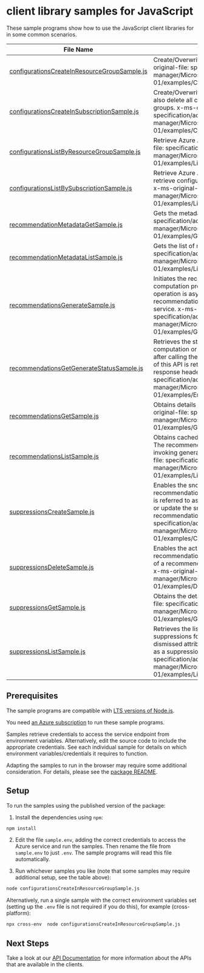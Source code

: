 # client library samples for JavaScript

These sample programs show how to use the JavaScript client libraries for in some common scenarios.

| **File Name**                                                                             | **Description**                                                                                                                                                                                                                                                                                                                                          |
| ----------------------------------------------------------------------------------------- | -------------------------------------------------------------------------------------------------------------------------------------------------------------------------------------------------------------------------------------------------------------------------------------------------------------------------------------------------------- |
| [configurationsCreateInResourceGroupSample.js][configurationscreateinresourcegroupsample] | Create/Overwrite Azure Advisor configuration. x-ms-original-file: specification/advisor/resource-manager/Microsoft.Advisor/stable/2020-01-01/examples/CreateConfiguration.json                                                                                                                                                                           |
| [configurationsCreateInSubscriptionSample.js][configurationscreateinsubscriptionsample]   | Create/Overwrite Azure Advisor configuration and also delete all configurations of contained resource groups. x-ms-original-file: specification/advisor/resource-manager/Microsoft.Advisor/stable/2020-01-01/examples/CreateConfiguration.json                                                                                                           |
| [configurationsListByResourceGroupSample.js][configurationslistbyresourcegroupsample]     | Retrieve Azure Advisor configurations. x-ms-original-file: specification/advisor/resource-manager/Microsoft.Advisor/stable/2020-01-01/examples/ListConfigurations.json                                                                                                                                                                                   |
| [configurationsListBySubscriptionSample.js][configurationslistbysubscriptionsample]       | Retrieve Azure Advisor configurations and also retrieve configurations of contained resource groups. x-ms-original-file: specification/advisor/resource-manager/Microsoft.Advisor/stable/2020-01-01/examples/ListConfigurations.json                                                                                                                     |
| [recommendationMetadataGetSample.js][recommendationmetadatagetsample]                     | Gets the metadata entity. x-ms-original-file: specification/advisor/resource-manager/Microsoft.Advisor/stable/2020-01-01/examples/GetRecommendationMetadataEntity.json                                                                                                                                                                                   |
| [recommendationMetadataListSample.js][recommendationmetadatalistsample]                   | Gets the list of metadata entities. x-ms-original-file: specification/advisor/resource-manager/Microsoft.Advisor/stable/2020-01-01/examples/ListRecommendationMetadata.json                                                                                                                                                                              |
| [recommendationsGenerateSample.js][recommendationsgeneratesample]                         | Initiates the recommendation generation or computation process for a subscription. This operation is asynchronous. The generated recommendations are stored in a cache in the Advisor service. x-ms-original-file: specification/advisor/resource-manager/Microsoft.Advisor/stable/2020-01-01/examples/GenerateRecommendations.json                      |
| [recommendationsGetGenerateStatusSample.js][recommendationsgetgeneratestatussample]       | Retrieves the status of the recommendation computation or generation process. Invoke this API after calling the generation recommendation. The URI of this API is returned in the Location field of the response header. x-ms-original-file: specification/advisor/resource-manager/Microsoft.Advisor/stable/2020-01-01/examples/EmptyResponse.json      |
| [recommendationsGetSample.js][recommendationsgetsample]                                   | Obtains details of a cached recommendation. x-ms-original-file: specification/advisor/resource-manager/Microsoft.Advisor/stable/2020-01-01/examples/GetRecommendationDetail.json                                                                                                                                                                         |
| [recommendationsListSample.js][recommendationslistsample]                                 | Obtains cached recommendations for a subscription. The recommendations are generated or computed by invoking generateRecommendations. x-ms-original-file: specification/advisor/resource-manager/Microsoft.Advisor/stable/2020-01-01/examples/ListRecommendations.json                                                                                   |
| [suppressionsCreateSample.js][suppressionscreatesample]                                   | Enables the snoozed or dismissed attribute of a recommendation. The snoozed or dismissed attribute is referred to as a suppression. Use this API to create or update the snoozed or dismissed status of a recommendation. x-ms-original-file: specification/advisor/resource-manager/Microsoft.Advisor/stable/2020-01-01/examples/CreateSuppression.json |
| [suppressionsDeleteSample.js][suppressionsdeletesample]                                   | Enables the activation of a snoozed or dismissed recommendation. The snoozed or dismissed attribute of a recommendation is referred to as a suppression. x-ms-original-file: specification/advisor/resource-manager/Microsoft.Advisor/stable/2020-01-01/examples/DeleteSuppression.json                                                                  |
| [suppressionsGetSample.js][suppressionsgetsample]                                         | Obtains the details of a suppression. x-ms-original-file: specification/advisor/resource-manager/Microsoft.Advisor/stable/2020-01-01/examples/GetSuppressionDetail.json                                                                                                                                                                                  |
| [suppressionsListSample.js][suppressionslistsample]                                       | Retrieves the list of snoozed or dismissed suppressions for a subscription. The snoozed or dismissed attribute of a recommendation is referred to as a suppression. x-ms-original-file: specification/advisor/resource-manager/Microsoft.Advisor/stable/2020-01-01/examples/ListSuppressions.json                                                        |

## Prerequisites

The sample programs are compatible with [LTS versions of Node.js](https://github.com/nodejs/release#release-schedule).

You need [an Azure subscription][freesub] to run these sample programs.

Samples retrieve credentials to access the service endpoint from environment variables. Alternatively, edit the source code to include the appropriate credentials. See each individual sample for details on which environment variables/credentials it requires to function.

Adapting the samples to run in the browser may require some additional consideration. For details, please see the [package README][package].

## Setup

To run the samples using the published version of the package:

1. Install the dependencies using `npm`:

```bash
npm install
```

2. Edit the file `sample.env`, adding the correct credentials to access the Azure service and run the samples. Then rename the file from `sample.env` to just `.env`. The sample programs will read this file automatically.

3. Run whichever samples you like (note that some samples may require additional setup, see the table above):

```bash
node configurationsCreateInResourceGroupSample.js
```

Alternatively, run a single sample with the correct environment variables set (setting up the `.env` file is not required if you do this), for example (cross-platform):

```bash
npx cross-env  node configurationsCreateInResourceGroupSample.js
```

## Next Steps

Take a look at our [API Documentation][apiref] for more information about the APIs that are available in the clients.

[configurationscreateinresourcegroupsample]: https://github.com/Azure/azure-sdk-for-js/blob/main/sdk/advisor/arm-advisor/samples/v3/javascript/configurationsCreateInResourceGroupSample.js
[configurationscreateinsubscriptionsample]: https://github.com/Azure/azure-sdk-for-js/blob/main/sdk/advisor/arm-advisor/samples/v3/javascript/configurationsCreateInSubscriptionSample.js
[configurationslistbyresourcegroupsample]: https://github.com/Azure/azure-sdk-for-js/blob/main/sdk/advisor/arm-advisor/samples/v3/javascript/configurationsListByResourceGroupSample.js
[configurationslistbysubscriptionsample]: https://github.com/Azure/azure-sdk-for-js/blob/main/sdk/advisor/arm-advisor/samples/v3/javascript/configurationsListBySubscriptionSample.js
[recommendationmetadatagetsample]: https://github.com/Azure/azure-sdk-for-js/blob/main/sdk/advisor/arm-advisor/samples/v3/javascript/recommendationMetadataGetSample.js
[recommendationmetadatalistsample]: https://github.com/Azure/azure-sdk-for-js/blob/main/sdk/advisor/arm-advisor/samples/v3/javascript/recommendationMetadataListSample.js
[recommendationsgeneratesample]: https://github.com/Azure/azure-sdk-for-js/blob/main/sdk/advisor/arm-advisor/samples/v3/javascript/recommendationsGenerateSample.js
[recommendationsgetgeneratestatussample]: https://github.com/Azure/azure-sdk-for-js/blob/main/sdk/advisor/arm-advisor/samples/v3/javascript/recommendationsGetGenerateStatusSample.js
[recommendationsgetsample]: https://github.com/Azure/azure-sdk-for-js/blob/main/sdk/advisor/arm-advisor/samples/v3/javascript/recommendationsGetSample.js
[recommendationslistsample]: https://github.com/Azure/azure-sdk-for-js/blob/main/sdk/advisor/arm-advisor/samples/v3/javascript/recommendationsListSample.js
[suppressionscreatesample]: https://github.com/Azure/azure-sdk-for-js/blob/main/sdk/advisor/arm-advisor/samples/v3/javascript/suppressionsCreateSample.js
[suppressionsdeletesample]: https://github.com/Azure/azure-sdk-for-js/blob/main/sdk/advisor/arm-advisor/samples/v3/javascript/suppressionsDeleteSample.js
[suppressionsgetsample]: https://github.com/Azure/azure-sdk-for-js/blob/main/sdk/advisor/arm-advisor/samples/v3/javascript/suppressionsGetSample.js
[suppressionslistsample]: https://github.com/Azure/azure-sdk-for-js/blob/main/sdk/advisor/arm-advisor/samples/v3/javascript/suppressionsListSample.js
[apiref]: https://docs.microsoft.com/javascript/api/@azure/arm-advisor?view=azure-node-preview
[freesub]: https://azure.microsoft.com/free/
[package]: https://github.com/Azure/azure-sdk-for-js/tree/main/sdk/advisor/arm-advisor/README.md